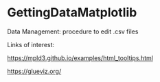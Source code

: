 # GettingDataMatplotlib
Data Management: procedure to edit .csv files

Links of interest:

https://mpld3.github.io/examples/html_tooltips.html

https://glueviz.org/
